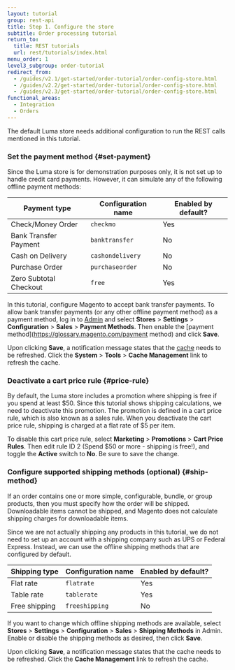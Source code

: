 ```yaml
---
layout: tutorial
group: rest-api
title: Step 1. Configure the store
subtitle: Order processing tutorial
return_to:
  title: REST tutorials
  url: rest/tutorials/index.html
menu_order: 1
level3_subgroup: order-tutorial
redirect_from:
  - /guides/v2.1/get-started/order-tutorial/order-config-store.html
  - /guides/v2.2/get-started/order-tutorial/order-config-store.html
  - /guides/v2.3/get-started/order-tutorial/order-config-store.html
functional_areas:
  - Integration
  - Orders
---
```


The default Luma store needs additional configuration to run the REST calls mentioned in this tutorial.

### Set the payment method {#set-payment}

Since the Luma store is for demonstration purposes only, it is not set up to handle credit card payments. However, it can simulate any of the following offline payment methods:

Payment type | Configuration name | Enabled by default?
--- | --- | ---
Check/Money Order | `checkmo` | Yes
Bank Transfer Payment | `banktransfer` | No
Cash on Delivery | `cashondelivery` | No
Purchase Order | `purchaseorder` | No
Zero Subtotal Checkout | `free` | Yes

In this tutorial, configure Magento to accept bank transfer payments. To allow bank transfer payments (or any other offline payment method) as a payment method, log in to [Admin](https://glossary.magento.com/Admin) and select **Stores** > **Settings** > **Configuration** > **Sales** > **Payment Methods**. Then enable the [payment method](https://glossary.magento.com/payment method) and click **Save**.

Upon clicking **Save**, a notification message states that the [cache](https://glossary.magento.com/cache) needs to be refreshed. Click the **System** > **Tools** > **Cache Management** link to refresh the cache.

### Deactivate a cart price rule {#price-rule}

By default, the Luma store includes a promotion where shipping is free if you spend at least $50. Since this tutorial shows shipping calculations, we need to deactivate this promotion. The promotion is defined in a cart price rule, which is also known as a sales rule. When you deactivate the cart price rule, shipping is charged at a flat rate of $5 per item.

To disable this cart price rule, select **Marketing** > **Promotions** > **Cart Price Rules**. Then edit rule ID 2 (Spend $50 or more - shipping is free!), and toggle the **Active** switch to **No**. Be sure to save the change.

### Configure supported shipping methods (optional) {#ship-method}

If an order contains one or more simple, configurable, bundle, or group products, then you must specify how the order will be shipped. Downloadable items cannot be shipped, and Magento does not calculate shipping charges for downloadable items.

Since we are not actually shipping any products in this tutorial, we do not need to set up an account with a shipping company such as UPS or Federal Express. Instead, we can use the offline shipping methods that are configured by default.

Shipping type | Configuration name | Enabled by default?
--- | --- | ---
Flat rate | `flatrate` | Yes
Table rate | `tablerate` | Yes
Free shipping | `freeshipping` | No

If you want to change which offline shipping methods are available, select **Stores** > **Settings** > **Configuration** > **Sales** > **Shipping Methods** in Admin. Enable or disable the shipping methods as desired, then click **Save**.

Upon clicking **Save**, a notification message states that the cache needs to be refreshed. Click the **Cache Management** link to refresh the cache.
